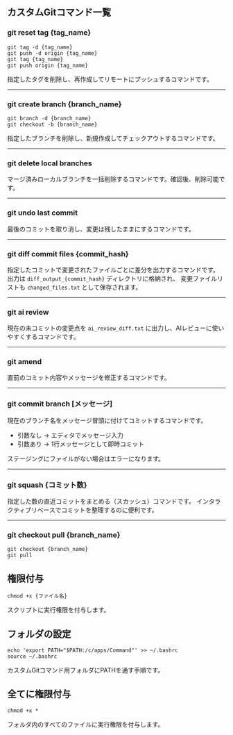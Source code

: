## カスタムGitコマンド一覧

### git reset tag {tag_name}

```
git tag -d {tag_name}
git push -d origin {tag_name}
git tag {tag_name}
git push origin {tag_name}
```

指定したタグを削除し、再作成してリモートにプッシュするコマンドです。

---

### git create branch {branch_name}

```
git branch -d {branch_name}
git checkout -b {branch_name}
```

指定したブランチを削除し、新規作成してチェックアウトするコマンドです。

---

### git delete local branches

マージ済みローカルブランチを一括削除するコマンドです。確認後、削除可能です。

---

### git undo last commit

最後のコミットを取り消し、変更は残したままにするコマンドです。

---

### git diff commit files {commit_hash}

指定したコミットで変更されたファイルごとに差分を出力するコマンドです。
出力は `diff_output_{commit_hash}` ディレクトリに格納され、
変更ファイルリストも `changed_files.txt` として保存されます。

---

### git ai review

現在の未コミットの変更点を `ai_review_diff.txt` に出力し、AIレビューに使いやすくするコマンドです。

---

### git amend

直前のコミット内容やメッセージを修正するコマンドです。

---

### git commit branch [メッセージ]

現在のブランチ名をメッセージ冒頭に付けてコミットするコマンドです。
- 引数なし → エディタでメッセージ入力
- 引数あり → 1行メッセージとして即時コミット

ステージングにファイルがない場合はエラーになります。

---

### git squash {コミット数}

指定した数の直近コミットをまとめる（スカッシュ）コマンドです。
インタラクティブリベースでコミットを整理するのに便利です。

---

### git checkout pull {branch_name}

```
git checkout {branch_name}
git pull
```

## 権限付与

```
chmod +x {ファイル名}
```

スクリプトに実行権限を付与します。

## フォルダの設定

```
echo 'export PATH="$PATH:/c/apps/Command"' >> ~/.bashrc
source ~/.bashrc
```

カスタムGitコマンド用フォルダにPATHを通す手順です。

## 全てに権限付与

```
chmod +x *
```

フォルダ内のすべてのファイルに実行権限を付与します。

